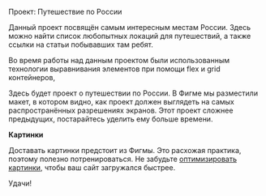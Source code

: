 Проект: Путешествие по России

Данный проект посвящён самым интересным местам России. Здесь можно найти список любопытных локаций для путешествий, а также ссылки на статьи побывавших там ребят. 

Во время работы над данным проектом были использованным технологии выравнивания элементов при помощи flex и grid контейнеров, 

Здесь будет проект о путешествии по России.
В Фигме мы разместили макет, в котором видно, как проект должен выглядеть на самых распространённых разрешениях экранов.
Этот проект сложнее предыдущих, постарайтесь уделить ему больше времени.


**Картинки**

Доставать картинки предстоит из Фигмы. Это расхожая практика, поэтому полезно потренироваться.
Не забудьте [оптимизировать картинки](https://tinypng.com/), чтобы ваш сайт загружался быстрее.

Удачи!

